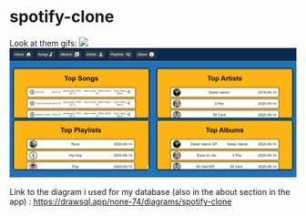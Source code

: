 # spotify-clone
Look at them gifs:
![](spotifyCloneGif.gif)
![](addSong.gif)

Link to the diagram i used for my database (also in the about section in the app) :
https://drawsql.app/none-74/diagrams/spotify-clone
